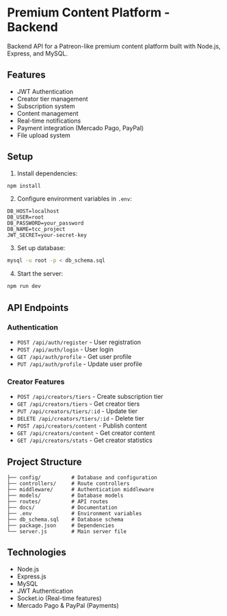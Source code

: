 # Premium Content Platform - Backend

Backend API for a Patreon-like premium content platform built with Node.js, Express, and MySQL.

## Features

- JWT Authentication
- Creator tier management
- Subscription system
- Content management
- Real-time notifications
- Payment integration (Mercado Pago, PayPal)
- File upload system

## Setup

1. Install dependencies:
```bash
npm install
```

2. Configure environment variables in `.env`:
```env
DB_HOST=localhost
DB_USER=root
DB_PASSWORD=your_password
DB_NAME=tcc_project
JWT_SECRET=your-secret-key
```

3. Set up database:
```bash
mysql -u root -p < db_schema.sql
```

4. Start the server:
```bash
npm run dev
```

## API Endpoints

### Authentication
- `POST /api/auth/register` - User registration
- `POST /api/auth/login` - User login
- `GET /api/auth/profile` - Get user profile
- `PUT /api/auth/profile` - Update user profile

### Creator Features
- `POST /api/creators/tiers` - Create subscription tier
- `GET /api/creators/tiers` - Get creator tiers
- `PUT /api/creators/tiers/:id` - Update tier
- `DELETE /api/creators/tiers/:id` - Delete tier
- `POST /api/creators/content` - Publish content
- `GET /api/creators/content` - Get creator content
- `GET /api/creators/stats` - Get creator statistics

## Project Structure

```
├── config/          # Database and configuration
├── controllers/     # Route controllers
├── middleware/      # Authentication middleware
├── models/          # Database models
├── routes/          # API routes
├── docs/            # Documentation
├── .env             # Environment variables
├── db_schema.sql    # Database schema
├── package.json     # Dependencies
└── server.js        # Main server file
```

## Technologies

- Node.js
- Express.js
- MySQL
- JWT Authentication
- Socket.io (Real-time features)
- Mercado Pago & PayPal (Payments)
